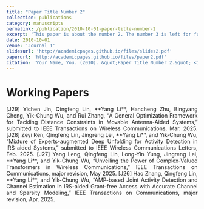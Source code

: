 ```yaml
---
title: "Paper Title Number 2"
collection: publications
category: manuscripts
permalink: /publication/2010-10-01-paper-title-number-2
excerpt: 'This paper is about the number 2. The number 3 is left for future work.'
date: 2010-10-01
venue: 'Journal 1'
slidesurl: 'http://academicpages.github.io/files/slides2.pdf'
paperurl: 'http://academicpages.github.io/files/paper2.pdf'
citation: 'Your Name, You. (2010). &quot;Paper Title Number 2.&quot; <i>Journal 1</i>. 1(2).'
---
```


Working Papers  
======

<p align="justify">
[J29] Yichen Jin, Qingfeng Lin, **Yang Li**, Hancheng Zhu, Bingyang Cheng, Yik-Chung Wu, and Rui Zhang, “A General Optimization Framework for Tackling Distance Constraints in Movable Antenna-Aided Systems,” submitted to IEEE Transactions on Wireless Communications, Mar. 2025.
[J28] Zeyi Ren, Qingfeng Lin, Jingreng Lei, **Yang Li**, and Yik-Chung Wu, “Mixture of Experts-augmented Deep Unfolding for Activity Detection in IRS-aided Systems,” submitted to IEEE Wireless Communications Letters, Feb. 2025.
[J27] Yang Leng, Qingfeng Lin, Long-Yin Yung, Jingreng Lei, **Yang Li**, and Yik-Chung Wu, “Unveiling the Power of Complex-Valued Transformers in Wireless Communications,” IEEE Transactions on Communications, major revision, May 2025.
[J26] Hao Zhang, Qingfeng Lin, **Yang Li**, and Yik-Chung Wu, “AMP-based Joint Activity Detection and Channel Estimation in IRS-aided Grant-free Access with Accurate Channel and Sparsity Modeling,” IEEE Transactions on Communications, major revision, Apr. 2025.
</p>
